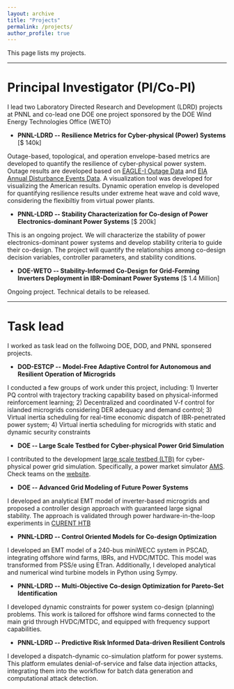 ```yaml
---
layout: archive
title: "Projects"
permalink: /projects/
author_profile: true
---
```

This page lists my projects.

---

# Principal Investigator (PI/Co-PI)

I lead two Laboratory Directed Research and Development (LDRD) projects at PNNL and co-lead one DOE one project sponsored by the DOE Wind Energy Technologies Office (WETO)

* **PNNL-LDRD -- Resilience Metrics for Cyber-physical (Power) Systems** [\$ 140k]

Outage-based, topological, and operation envelope-based metrics are developed to quantify the resilience of cyber-physical power system. Outage results are developed based on [EAGLE-I Outage Data](https://figshare.com/articles/dataset/The_Environment_for_Analysis_of_Geo-Located_Energy_Information_s_Recorded_Electricity_Outages_2014-2022/24237376) and [EIA Annual Disturbance Events Data](https://www.eia.gov/electricity/data/disturbance/disturb_events_archive.html).
A visualization tool was developed for visualizing the American results. Dynamic operation envelop is developed for quantifying resilience results under extreme heat wave and cold wave, considering the flexibiltiy from virtual power plants.

* **PNNL-LDRD -- Stability Characterization for Co-design of Power Electronics-dominant Power Systems** [\$ 200k]

This is an ongoing project. We will characterize the stability of power electronics-dominant power systems and develop stability criteria to guide their co-design. The project will quantify the relationships among co-design decision variables, controller parameters, and stability conditions.

* **DOE-WETO -- Stability-Informed Co-Design for Grid-Forming Inverters Deployment in IBR-Dominant Power Systems** [\$ 1.4 Million]

Ongoing project. Technical details to be released.

<!-- Stability-Informed Co-Design for Grid-Forming Inverters Deployment in IBR-Dominant Power Systems** -->

---

# Task lead

I worked as task lead on the follwoing DOE, DOD, and PNNL sponsered projects.

* **DOD-ESTCP -- Model-Free Adaptive Control for Autonomous and Resilient Operation of Microgrids**

I conducted a few groups of work under this project, including: 1) Inverter PQ control with trajectory tracking capability based on physical-informed reinforcement learning; 2) Decentralized and coordinated V-f control for islanded microgrids considering DER adequacy and demand control; 3) Virtual inertia scheduling for real-time economic dispatch of IBR-penetrated power system; 4) Virtual inertia scheduling for microgrids with static and dynamic security constraints

* **DOE -- Large Scale Testbed for Cyber-physical Power Grid Simulation**

I contributed to the development [large scale testbed (LTB)](https://ltb.curent.org/) for cyber-physical power grid simulation. Specifically, a power market simulator [AMS](https://docs.andes.app/en/latest/?badge=latest). Check teams on the [website](https://ltb.curent.org/team/).

* **DOE -- Advanced Grid Modeling of Future Power Systems**

I developed an analytical EMT model of inverter-based microgrids and proposed a controller design approach with guaranteed large signal stability. The approach is validated through power hardware-in-the-loop experiments in [CURENT HTB](https://curent.utk.edu/wp-content/uploads/2024/07/Tolbert_Fact_Sheet_Web.pdf)

* **PNNL-LDRD -- Control Oriented Models for Co-design Optimization**

I developed an EMT model of a 240-bus miniWECC system in PSCAD, integrating offshore wind farms, IBRs, and HVDC/MTDC. This model was transformed from PSS/e using ETran. Additionally, I developed analytical and numerical wind turbine models in Python using Sympy.

* **PNNL-LDRD -- Multi-Objective Co-design Optimization for Pareto-Set Identification**

I developed dynamic constraints for power system co-design (planning) problems. This work is tailored for offshore wind farms connected to the main grid through HVDC/MTDC, and equipped with frequency support capabilities.

* **PNNL-LDRD -- Predictive Risk Informed Data-driven Resilient Controls**

I developed a dispatch-dynamic co-simulation platform for power systems. This platform emulates denial-of-service and false data injection attacks, integrating them into the workflow for batch data generation and computational attack detection.
